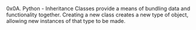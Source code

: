 0x0A. Python - Inheritance
Classes provide a means of bundling data and functionality together. 
Creating a new class creates a new type of object, 
allowing new instances of that type to be made.
